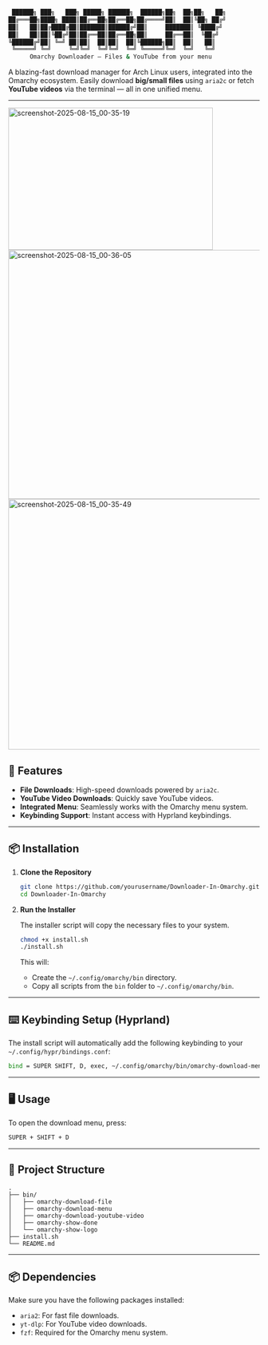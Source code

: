 ```bash
 ██████╗ ███╗   ███╗ █████╗ ██████╗  ██████╗██╗  ██╗██╗   ██╗
██╔═══██╗████╗ ████║██╔══██╗██╔══██╗██╔════╝██║  ██║╚██╗ ██╔╝
██║   ██║██╔████╔██║███████║██████╔╝██║     ███████║ ╚████╔╝ 
██║   ██║██║╚██╔╝██║██╔══██║██╔══██╗██║     ██╔══██║  ╚██╔╝  
╚██████╔╝██║ ╚═╝ ██║██║  ██║██║  ██║╚██████╗██║  ██║   ██║   
 ╚═════╝ ╚═╝     ╚═╝╚═╝  ╚═╝╚═╝  ╚═╝ ╚═════╝╚═╝  ╚═╝   ╚═╝   
      Omarchy Downloader — Files & YouTube from your menu
```

A blazing-fast download manager for Arch Linux users, integrated into the Omarchy ecosystem. Easily download **big/small files** using `aria2c` or fetch **YouTube videos** via the terminal — all in one unified menu.

---
<img width="410" height="285" alt="screenshot-2025-08-15_00-35-19" src="https://github.com/user-attachments/assets/4f07d10a-03b3-4291-bc10-c51986e2a06c" />
<img width="646" height="499" alt="screenshot-2025-08-15_00-36-05" src="https://github.com/user-attachments/assets/7fa9df82-ac90-4907-9dc1-90ac4be24e54" />
<img width="654" height="502" alt="screenshot-2025-08-15_00-35-49" src="https://github.com/user-attachments/assets/da24e8cb-f836-484b-8334-9eae8bae2e74" />



## 🚀 Features

- **File Downloads**: High-speed downloads powered by `aria2c`.
- **YouTube Video Downloads**: Quickly save YouTube videos.
- **Integrated Menu**: Seamlessly works with the Omarchy menu system.
- **Keybinding Support**: Instant access with Hyprland keybindings.

---

## 📦 Installation

1. **Clone the Repository**

   ```bash
   git clone https://github.com/yourusername/Downloader-In-Omarchy.git
   cd Downloader-In-Omarchy
   ```

2. **Run the Installer**

   The installer script will copy the necessary files to your system.

   ```bash
   chmod +x install.sh
   ./install.sh
   ```

   This will:
   - Create the `~/.config/omarchy/bin` directory.
   - Copy all scripts from the `bin` folder to `~/.config/omarchy/bin`.

---

## ⌨️ Keybinding Setup (Hyprland)

The install script will automatically add the following keybinding to your `~/.config/hypr/bindings.conf`:

```bash
bind = SUPER SHIFT, D, exec, ~/.config/omarchy/bin/omarchy-download-menu
```

---

## 🖥️ Usage

To open the download menu, press:

```bash
SUPER + SHIFT + D
```

---

## 📂 Project Structure

```
.
├── bin/
│   ├── omarchy-download-file
│   ├── omarchy-download-menu
│   ├── omarchy-download-youtube-video
│   ├── omarchy-show-done
│   └── omarchy-show-logo
├── install.sh
└── README.md
```

---

## 📦 Dependencies

Make sure you have the following packages installed:

- `aria2`: For fast file downloads.
- `yt-dlp`: For YouTube video downloads.
- `fzf`: Required for the Omarchy menu system.
